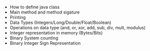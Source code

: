 - How to define java class
- Main method and method sigature
- Printing
- Data Types (Integers/Long/Double/Float/Boolean)
- Operations on data type (and, or, xor, add, sub, div, mult, modulus)
- Integer representation in memory (Bytes/Bits)
- Binary System counting
- Binary Integer Sign Representation
